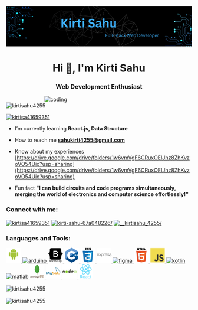 ![logo](https://github.com/kirtisahu4255/kirtisahu4255/blob/main/Full-Stack%20Web%20Developer%20(1).png)
 <h1 align="center">Hi 👋, I'm Kirti Sahu</h1>
<h3 align="center">Web Development Enthusiast</h3>
<img align="right" alt="coding" width="400" src="https://media1.giphy.com/media/QssGEmpkyEOhBCb7e1/200w.webp?cid=ecf05e473sbeo8vw1gj8ky25oggti7t8ykhgnio1law9rrnk&ep=v1_stickers_search&rid=200w.webp&ct=s">

<p align="left"> <img src="https://komarev.com/ghpvc/?username=kirtisahu4255&label=Profile%20views&color=0e75b6&style=flat" alt="kirtisahu4255" /> </p>

<p align="left"> <a href="https://twitter.com/kirtisa41659351" target="blank"><img src="https://img.shields.io/twitter/follow/kirtisa41659351?logo=twitter&style=for-the-badge" alt="kirtisa41659351" /></a> </p>

- I’m currently learning **React.js, Data Structure**

- How to reach me **sahukirti4255@gmail.com**

- Know about my experiences [https://drive.google.com/drive/folders/1w6vmVgF6CRuxOEIJhz8ZhKvzoVO54Uio?usp=sharing](https://drive.google.com/drive/folders/1w6vmVgF6CRuxOEIJhz8ZhKvzoVO54Uio?usp=sharing)

-  Fun fact **"I can build circuits and code programs simultaneously, merging the world of electronics and computer science effortlessly!"**

<h3 align="left">Connect with me:</h3>
<p align="left">
<a href="https://twitter.com/kirtisa41659351" target="blank"><img align="center" src="https://raw.githubusercontent.com/rahuldkjain/github-profile-readme-generator/master/src/images/icons/Social/twitter.svg" alt="kirtisa41659351" height="30" width="40" /></a>
<a href="https://linkedin.com/in/kirti-sahu-67a048226/" target="blank"><img align="center" src="https://raw.githubusercontent.com/rahuldkjain/github-profile-readme-generator/master/src/images/icons/Social/linked-in-alt.svg" alt="kirti-sahu-67a048226/" height="30" width="40" /></a>
<a href="https://instagram.com/__kirtisahu_4255/" target="blank"><img align="center" src="https://raw.githubusercontent.com/rahuldkjain/github-profile-readme-generator/master/src/images/icons/Social/instagram.svg" alt="__kirtisahu_4255/" height="30" width="40" /></a>
</p>

<h3 align="left">Languages and Tools:</h3>
<p align="left"> <a href="https://developer.android.com" target="_blank" rel="noreferrer"> <img src="https://raw.githubusercontent.com/devicons/devicon/master/icons/android/android-original-wordmark.svg" alt="android" width="40" height="40"/> </a> <a href="https://www.arduino.cc/" target="_blank" rel="noreferrer"> <img src="https://cdn.worldvectorlogo.com/logos/arduino-1.svg" alt="arduino" width="40" height="40"/> </a> <a href="https://getbootstrap.com" target="_blank" rel="noreferrer"> <img src="https://raw.githubusercontent.com/devicons/devicon/master/icons/bootstrap/bootstrap-plain-wordmark.svg" alt="bootstrap" width="40" height="40"/> </a> <a href="https://www.w3schools.com/cpp/" target="_blank" rel="noreferrer"> <img src="https://raw.githubusercontent.com/devicons/devicon/master/icons/cplusplus/cplusplus-original.svg" alt="cplusplus" width="40" height="40"/> </a> <a href="https://www.w3schools.com/css/" target="_blank" rel="noreferrer"> <img src="https://raw.githubusercontent.com/devicons/devicon/master/icons/css3/css3-original-wordmark.svg" alt="css3" width="40" height="40"/> </a> <a href="https://expressjs.com" target="_blank" rel="noreferrer"> <img src="https://raw.githubusercontent.com/devicons/devicon/master/icons/express/express-original-wordmark.svg" alt="express" width="40" height="40"/> </a> <a href="https://www.figma.com/" target="_blank" rel="noreferrer"> <img src="https://www.vectorlogo.zone/logos/figma/figma-icon.svg" alt="figma" width="40" height="40"/> </a> <a href="https://www.w3.org/html/" target="_blank" rel="noreferrer"> <img src="https://raw.githubusercontent.com/devicons/devicon/master/icons/html5/html5-original-wordmark.svg" alt="html5" width="40" height="40"/> </a> <a href="https://developer.mozilla.org/en-US/docs/Web/JavaScript" target="_blank" rel="noreferrer"> <img src="https://raw.githubusercontent.com/devicons/devicon/master/icons/javascript/javascript-original.svg" alt="javascript" width="40" height="40"/> </a> <a href="https://kotlinlang.org" target="_blank" rel="noreferrer"> <img src="https://www.vectorlogo.zone/logos/kotlinlang/kotlinlang-icon.svg" alt="kotlin" width="40" height="40"/> </a> <a href="https://www.mathworks.com/" target="_blank" rel="noreferrer"> <img src="https://upload.wikimedia.org/wikipedia/commons/2/21/Matlab_Logo.png" alt="matlab" width="40" height="40"/> </a> <a href="https://www.mongodb.com/" target="_blank" rel="noreferrer"> <img src="https://raw.githubusercontent.com/devicons/devicon/master/icons/mongodb/mongodb-original-wordmark.svg" alt="mongodb" width="40" height="40"/> </a> <a href="https://www.mysql.com/" target="_blank" rel="noreferrer"> <img src="https://raw.githubusercontent.com/devicons/devicon/master/icons/mysql/mysql-original-wordmark.svg" alt="mysql" width="40" height="40"/> </a> <a href="https://nodejs.org" target="_blank" rel="noreferrer"> <img src="https://raw.githubusercontent.com/devicons/devicon/master/icons/nodejs/nodejs-original-wordmark.svg" alt="nodejs" width="40" height="40"/> </a> <a href="https://reactjs.org/" target="_blank" rel="noreferrer"> <img src="https://raw.githubusercontent.com/devicons/devicon/master/icons/react/react-original-wordmark.svg" alt="react" width="40" height="40"/> </a> </p>

<p><img align="center" src="https://github-readme-stats.vercel.app/api/top-langs?username=kirtisahu4255&show_icons=true&locale=en&layout=compact" alt="kirtisahu4255" /></p>

<p><img align="center" src="https://github-readme-streak-stats.herokuapp.com/?user=kirtisahu4255&" alt="kirtisahu4255" /></p>
